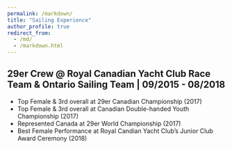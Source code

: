 ```yaml
---
permalink: /markdown/
title: "Sailing Experience"
author_profile: true
redirect_from: 
  - /md/
  - /markdown.html
---
```


## 29er Crew @ Royal Canadian Yacht Club Race Team & Ontario Sailing Team | 09/2015 - 08/2018

* Top Female & 3rd overall at 29er Canadian Championship (2017)
* Top Female & 3rd overall at Canadian Double-handed Youth Championship (2017)
* Represented Canada at 29er World Championship (2017)
* Best Female Performance at Royal Candian Yacht Club’s Junior Club Award Ceremony (2018)